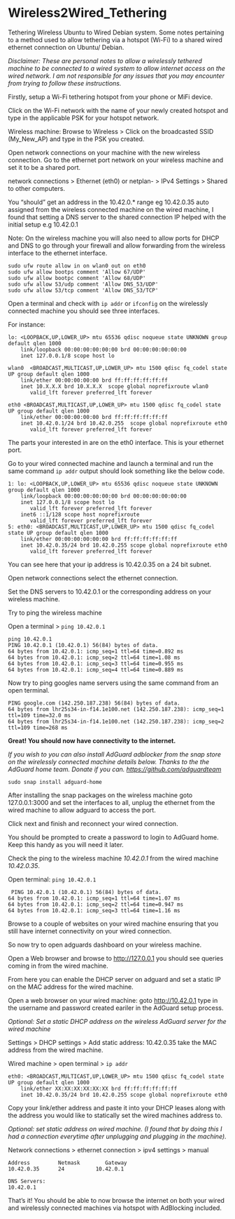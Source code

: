 # Wireless2Wired_Tethering
Tethering Wireless Ubuntu to Wired Debian system.
Some notes pertaining to a method used to allow tethering via a hotspot (Wi-Fi) to a shared wired ethernet connection on Ubuntu/ Debian.

*Disclaimer: These are personal notes to allow a wirelessly tethered machine to be connected to a wired system to allow internet access on the wired network. I am not responsible for any issues that you may encounter from trying to follow these instructions.*

Firstly, setup a Wi-Fi tethering hotspot from your phone or MiFi device. 

Click on the Wi-Fi network with the name of your newly created hotspot and type in the applicable PSK for your hotspot network.

Wireless machine: 
Browse to Wireless > Click on the broadcasted SSID (My_New_AP) and type in the PSK you created.

Open network connections on your machine with the new wireless connection. Go to the ethernet port network on your wireless machine and set it to be a shared port.

network connections > Ethernet (eth0) or netplan- > IPv4 Settings >  Shared to other computers.

You “should” get an address in the 10.42.0.* range eg 10.42.0.35 auto assigned from the wireless connected machine on the wired machine, I found that setting a DNS server to the shared connection IP helped with the initial setup e.g 10.42.0.1

Note: On the wireless machine you will also need to allow ports for DHCP and DNS to go through your firewall and allow forwarding from the wireless interface to the ethernet interface.

```
sudo ufw route allow in on wlan0 out on eth0
sudo ufw allow bootps comment 'Allow 67/UDP'
sudo ufw allow bootpc comment 'Allow 68/UDP'
sudo ufw allow 53/udp comment 'Allow DNS_53/UDP'
sudo ufw allow 53/tcp comment 'Allow DNS_53/TCP'
```

Open a terminal and check with ```ip addr``` or ```ifconfig``` on the wirelessly connected machine you should see three interfaces.

For instance: 
```
lo: <LOOPBACK,UP,LOWER_UP> mtu 65536 qdisc noqueue state UNKNOWN group default qlen 1000
    link/loopback 00:00:00:00:00:00 brd 00:00:00:00:00:00
    inet 127.0.0.1/8 scope host lo

wlan0  <BROADCAST,MULTICAST,UP,LOWER_UP> mtu 1500 qdisc fq_codel state UP group default qlen 1000 
    link/ether 00:00:00:00:00 brd ff:ff:ff:ff:ff:ff
    inet 10.X.X.X brd 10.X.X.X  scope global noprefixroute wlan0
       valid_lft forever preferred_lft forever

eth0 <BROADCAST,MULTICAST,UP,LOWER_UP> mtu 1500 qdisc fq_codel state UP group default qlen 1000 
    link/ether 00:00:00:00:00 brd ff:ff:ff:ff:ff:ff
    inet 10.42.0.1/24 brd 10.42.0.255  scope global noprefixroute eth0
       valid_lft forever preferred_lft forever
```
The parts your interested in are on the eth0 interface. This is your ethernet port.
 
Go to your wired connected machine and launch a terminal and run the same command ```ip addr``` output should look something like the below code.
```
1: lo: <LOOPBACK,UP,LOWER_UP> mtu 65536 qdisc noqueue state UNKNOWN group default qlen 1000
    link/loopback 00:00:00:00:00:00 brd 00:00:00:00:00:00
    inet 127.0.0.1/8 scope host lo
       valid_lft forever preferred_lft forever
    inet6 ::1/128 scope host noprefixroute 
       valid_lft forever preferred_lft forever
5: eth0: <BROADCAST,MULTICAST,UP,LOWER_UP> mtu 1500 qdisc fq_codel state UP group default qlen 1000
    link/ether 00:00:00:00:00:00 brd ff:ff:ff:ff:ff:ff
    inet 10.42.0.35/24 brd 10.42.0.255 scope global noprefixroute eth0
       valid_lft forever preferred_lft forever
```
You can see here that your ip address is 10.42.0.35 on a 24 bit subnet.

Open network connections select the ethernet connection.

Set the DNS servers to 10.42.0.1 or the corresponding address on your wireless machine.

Try to ping the wireless machine 

Open a terminal > ```ping 10.42.0.1```
```
ping 10.42.0.1
PING 10.42.0.1 (10.42.0.1) 56(84) bytes of data.
64 bytes from 10.42.0.1: icmp_seq=1 ttl=64 time=0.892 ms
64 bytes from 10.42.0.1: icmp_seq=2 ttl=64 time=1.08 ms
64 bytes from 10.42.0.1: icmp_seq=3 ttl=64 time=0.955 ms
64 bytes from 10.42.0.1: icmp_seq=4 ttl=64 time=0.889 ms
```
Now try to ping googles name servers using the same command from an open terminal. 

```ping google.com
PING google.com (142.250.187.238) 56(84) bytes of data.
64 bytes from lhr25s34-in-f14.1e100.net (142.250.187.238): icmp_seq=1 ttl=109 time=32.0 ms
64 bytes from lhr25s34-in-f14.1e100.net (142.250.187.238): icmp_seq=2 ttl=109 time=268 ms
```
**Great! You should now have connectivity to the internet.**

*If you wish to you can also install AdGuard adblocker from the snap store on the wirelessly connected machine details below. Thanks to the the AdGuard home team. Donate if you can. https://github.com/adguardteam*

```sudo snap install adguard-home```

After installing the snap packages on the wireless machine goto 127.0.0.1:3000 and set the interfaces to all, unplug the ethernet from the wired machine to allow adguard to access the port.

Click next and finish and reconnect your wired connection. 

You should be prompted to create a password to login to AdGuard home. Keep this handy as you will need it later.

Check the ping to the wireless machine *10.42.0.1* from the wired machine *10.42.0.35*. 

Open terminal: ```ping 10.42.0.1```
```
 PING 10.42.0.1 (10.42.0.1) 56(84) bytes of data.
64 bytes from 10.42.0.1: icmp_seq=1 ttl=64 time=1.07 ms
64 bytes from 10.42.0.1: icmp_seq=2 ttl=64 time=0.947 ms
64 bytes from 10.42.0.1: icmp_seq=3 ttl=64 time=1.16 ms
```
Browse to a couple of websites on your wired machine ensuring that you still have internet connectivity on your wired connection.

So now try to open adguards dashboard on your wireless machine. 

Open a Web browser and browse to http://127.0.0.1 you should see queries coming in from the wired machine. 

From here you can enable the DHCP server on adguard and set a static IP on the MAC address for the wired machine. 

Open a web browser on your wired machine: goto http://10.42.0.1 type in the username and password created eariler in the AdGuard setup process.

*Optional: Set a static DHCP address on the wireless AdGuard server for the wired machine*

Settings > DHCP settings > Add static address: 10.42.0.35  take the MAC address from the wired machine. 

Wired machine > open terminal > ```ip addr``` 
```
eth0: <BROADCAST,MULTICAST,UP,LOWER_UP> mtu 1500 qdisc fq_codel state UP group default qlen 1000
    link/ether XX:XX:XX:XX:XX:XX brd ff:ff:ff:ff:ff:ff
    inet 10.42.0.35/24 brd 10.42.0.255 scope global noprefixroute eth0
```
Copy your link/ether address and paste it into your DHCP leases along with the address you would like to statically set the wired machines address to.

*Optional: set static address on wired machine. (I found that by doing this I had a connection everytime after unplugging and plugging in the machine).*

Network connections > ethernet connection > ipv4 settings > manual 
```
Address     	Netmask	       Gateway
10.42.0.35 	    24          10.42.0.1
```
```
DNS Servers:
10.42.0.1
```
That’s it! You should be able to now browse the internet on both your wired and wirelessly connected machines via hotspot with AdBlocking included. 
